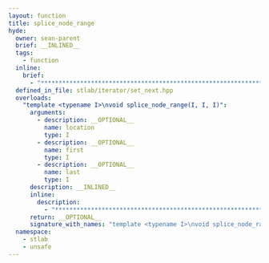```yaml
---
layout: function
title: splice_node_range
hyde:
  owner: sean-parent
  brief: __INLINED__
  tags:
    - function
  inline:
    brief:
      - "***********************************************************************************************"
  defined_in_file: stlab/iterator/set_next.hpp
  overloads:
    "template <typename I>\nvoid splice_node_range(I, I, I)":
      arguments:
        - description: __OPTIONAL__
          name: location
          type: I
        - description: __OPTIONAL__
          name: first
          type: I
        - description: __OPTIONAL__
          name: last
          type: I
      description: __INLINED__
      inline:
        description:
          - "***********************************************************************************************"
      return: __OPTIONAL__
      signature_with_names: "template <typename I>\nvoid splice_node_range(I location, I first, I last)"
  namespace:
    - stlab
    - unsafe
---
```

